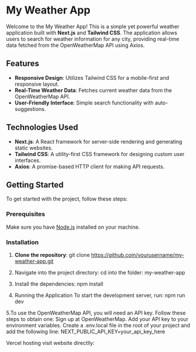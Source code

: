 # My Weather App

Welcome to the My Weather App! This is a simple yet powerful weather application built with **Next.js** and **Tailwind CSS**. The application allows users to search for weather information for any city, providing real-time data fetched from the OpenWeatherMap API using Axios.

## Features

- **Responsive Design**: Utilizes Tailwind CSS for a mobile-first and responsive layout.
- **Real-Time Weather Data**: Fetches current weather data from the OpenWeatherMap API.
- **User-Friendly Interface**: Simple search functionality with auto-suggestions.

## Technologies Used

- **Next.js**: A React framework for server-side rendering and generating static websites.
- **Tailwind CSS**: A utility-first CSS framework for designing custom user interfaces.
- **Axios**: A promise-based HTTP client for making API requests.

## Getting Started

To get started with the project, follow these steps:

### Prerequisites

Make sure you have [Node.js](https://nodejs.org/en/) installed on your machine.

### Installation

1. **Clone the repository**:
   git clone https://github.com/yourusername/my-weather-app.git

2. Navigate into the project directory:
   cd into the folder: my-weather-app
   
3. Install the dependencies:
   npm install
  
4. Running the Application
To start the development server, run:
npm run dev

5.To use the OpenWeatherMap API, you will need an API key. Follow these steps to obtain one:
Sign up at OpenWeatherMap.
Add your API key to your environment variables. Create a .env.local file in the root of your project and add the following line:
NEXT_PUBLIC_API_KEY=your_api_key_here

 Vercel hosting visit website directlly: 

